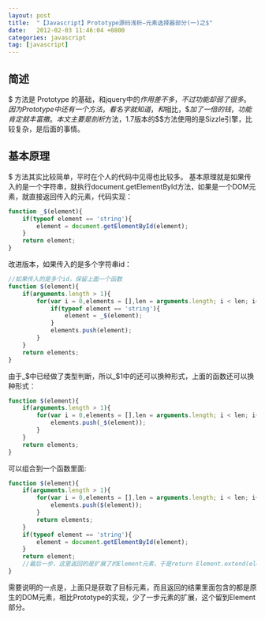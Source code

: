 ```yaml
---
layout: post
title:  "【Javascript】Prototype源码浅析—元素选择器部分(一)之$"
date:   2012-02-03 11:46:04 +0800
categories: javascript
tag: [javascript]
---
```


## 简述　　

$ 方法是 Prototype 的基础，和jquery中的$作用差不多，不过功能却弱了很多。
因为Prototype中还有一个$$方法，看名字就知道，和$相比，$$加了一倍的钱，功能肯定就丰富撒。本文主要是剖析$方法，1.7版本的$$方法使用的是Sizzle引擎，比较复杂，是后面的事情。

## 基本原理

$ 方法其实比较简单，平时在个人的代码中见得也比较多。
基本原理就是如果传入的是一个字符串，就执行document.getElementById方法，如果是一个DOM元素，就直接返回传入的元素，代码实现：

```javascript
function _$(element){
    if(typeof element == 'string'){
        element = document.getElementById(element);
    }
    return element;
}
```
改进版本，如果传入的是多个字符串id：

```javascript
//如果传入的是多个id，保留上面一个函数
function $(element){
    if(arguments.length > 1){
        for(var i = 0,elements = [],len = arguments.length; i < len; i++){
            if(typeof element == 'string'){
                element = _$(element);
            }
            elements.push(element);
        }
    }
    return elements;
}
```
由于_$中已经做了类型判断，所以_$1中的还可以换种形式，上面的函数还可以换种形式：

```javascript
function $(element){
    if(arguments.length > 1){
        for(var i = 0,elements = [],len = arguments.length; i < len; i++){
            elements.push(_$(element));
        }
    }
    return elements;
}
```
可以组合到一个函数里面:

```javascript
function $(element){
    if(arguments.length > 1){
        for(var i = 0,elements = [],len = arguments.length; i < len; i++){
            elements.push($(element));
        }
        return elements;
    }
    if(typeof element == 'string'){
        element = document.getElementById(element);
    }
    return element;
    //最后一步，这里返回的是扩展了的Element元素，于是return Element.extend(element);
}
```
需要说明的一点是，上面只是获取了目标元素，而且返回的结果里面包含的都是原生的DOM元素，相比Prototype的实现，少了一步元素的扩展，这个留到Element部分。
